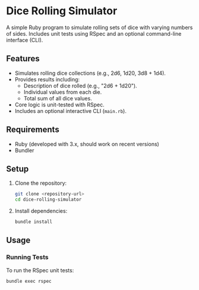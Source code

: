 # Dice Rolling Simulator

A simple Ruby program to simulate rolling sets of dice with varying numbers of sides. Includes unit tests using RSpec and an optional command-line interface (CLI).

## Features

*   Simulates rolling dice collections (e.g., 2d6, 1d20, 3d8 + 1d4).
*   Provides results including:
    *   Description of dice rolled (e.g., "2d6 + 1d20").
    *   Individual values from each die.
    *   Total sum of all dice values.
*   Core logic is unit-tested with RSpec.
*   Includes an optional interactive CLI (`main.rb`).

## Requirements

*   Ruby (developed with 3.x, should work on recent versions)
*   Bundler

## Setup

1.  Clone the repository:
    ```bash
    git clone <repository-url>
    cd dice-rolling-simulator
    ```
2.  Install dependencies:
    ```bash
    bundle install
    ```

## Usage

### Running Tests

To run the RSpec unit tests:

```bash
bundle exec rspec